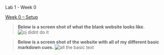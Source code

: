 Lab 1 - Week 0

[Week 0 – Setup](https://ucsd-cse15l-f22.github.io/week/week0/)

> **Below is a screen shot of what the blank website looks like.**
![oj didnt do it](https://user-images.githubusercontent.com/66755589/192164130-73501410-0c6f-4eb0-8e0b-0096f5bcfd60.png)

> **Below is a screen shot of the website with all of my different basic markdown cues.**
![all the basic text](https://user-images.githubusercontent.com/66755589/192222356-06192ac9-a3e1-43af-92f0-2504b38b3e9f.png)
